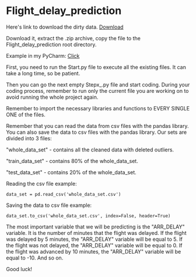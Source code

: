 # Flight_delay_prediction

Here's link to download the dirty data. [Download](https://www.kaggle.com/datasets/patrickzel/flight-delay-and-cancellation-dataset-2019-2023)

Download it, extract the .zip archive, copy the file to the Flight_delay_prediction root directory.

Example in my PyCharm: [Click](https://i.imgur.com/VGxiugf.png)

First, you need to run the Start.py file to execute all the existing files. It can take a long time, so be patient.

Then you can go the next empty Stepx_.py file and start coding. During your coding process, remember to run only the current file you are working on to avoid running the whole project again.

Remember to import the necessary libraries and functions to EVERY SINGLE ONE of the files.


Remember that you can read the data from csv files with the pandas library. You can also save the data to csv files with the pandas library. Our sets are divided into 3 files:
 
"whole_data_set" - contains all the cleaned data with deleted outliers.

"train_data_set" - contains 80% of the whole_data_set.

"test_data_set" - contains 20% of the whole_data_set.

Reading the csv file example:

```data_set = pd.read_csv('whole_data_set.csv')```

Saving the data to csv file example:

```data_set.to_csv('whole_data_set.csv', index=False, header=True)```

The most important variable that we will be predicting is the "ARR_DELAY" variable. It is the number of minutes that the flight was delayed. If the flight was delayed by 5 minutes, the "ARR_DELAY" variable will be equal to 5. If the flight was not delayed, the "ARR_DELAY" variable will be equal to 0. If the flight was advanced by 10 minutes, the "ARR_DELAY" variable will be equal to -10. And so on.

Good luck!
